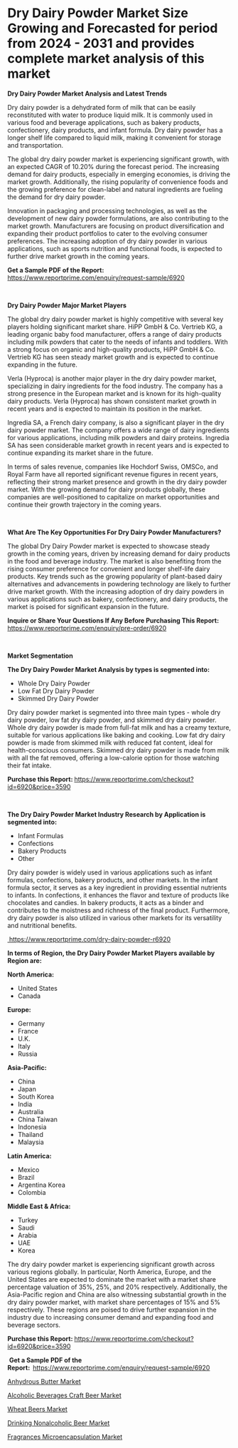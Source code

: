 <p><h1>Dry Dairy Powder Market Size Growing and Forecasted for period from 2024 - 2031 and provides complete market analysis of this market</h1></p><p><strong>Dry Dairy Powder Market Analysis and Latest Trends</strong></p>
<p><p>Dry dairy powder is a dehydrated form of milk that can be easily reconstituted with water to produce liquid milk. It is commonly used in various food and beverage applications, such as bakery products, confectionery, dairy products, and infant formula. Dry dairy powder has a longer shelf life compared to liquid milk, making it convenient for storage and transportation.</p><p>The global dry dairy powder market is experiencing significant growth, with an expected CAGR of 10.20% during the forecast period. The increasing demand for dairy products, especially in emerging economies, is driving the market growth. Additionally, the rising popularity of convenience foods and the growing preference for clean-label and natural ingredients are fueling the demand for dry dairy powder.</p><p>Innovation in packaging and processing technologies, as well as the development of new dairy powder formulations, are also contributing to the market growth. Manufacturers are focusing on product diversification and expanding their product portfolios to cater to the evolving consumer preferences. The increasing adoption of dry dairy powder in various applications, such as sports nutrition and functional foods, is expected to further drive market growth in the coming years.</p></p>
<p><strong>Get a Sample PDF of the Report:&nbsp;</strong> <a href="https://www.reportprime.com/enquiry/request-sample/6920">https://www.reportprime.com/enquiry/request-sample/6920</a></p>
<p>&nbsp;</p>
<p><strong>Dry Dairy Powder Major Market Players</strong></p>
<p><p>The global dry dairy powder market is highly competitive with several key players holding significant market share. HiPP GmbH & Co. Vertrieb KG, a leading organic baby food manufacturer, offers a range of dairy products including milk powders that cater to the needs of infants and toddlers. With a strong focus on organic and high-quality products, HiPP GmbH & Co. Vertrieb KG has seen steady market growth and is expected to continue expanding in the future.</p><p>Verla (Hyproca) is another major player in the dry dairy powder market, specializing in dairy ingredients for the food industry. The company has a strong presence in the European market and is known for its high-quality dairy products. Verla (Hyproca) has shown consistent market growth in recent years and is expected to maintain its position in the market.</p><p>Ingredia SA, a French dairy company, is also a significant player in the dry dairy powder market. The company offers a wide range of dairy ingredients for various applications, including milk powders and dairy proteins. Ingredia SA has seen considerable market growth in recent years and is expected to continue expanding its market share in the future.</p><p>In terms of sales revenue, companies like Hochdorf Swiss, OMSCo, and Royal Farm have all reported significant revenue figures in recent years, reflecting their strong market presence and growth in the dry dairy powder market. With the growing demand for dairy products globally, these companies are well-positioned to capitalize on market opportunities and continue their growth trajectory in the coming years.</p></p>
<p>&nbsp;</p>
<p><strong>What Are The Key Opportunities For Dry Dairy Powder Manufacturers?</strong></p>
<p><p>The global Dry Dairy Powder market is expected to showcase steady growth in the coming years, driven by increasing demand for dairy products in the food and beverage industry. The market is also benefiting from the rising consumer preference for convenient and longer shelf-life dairy products. Key trends such as the growing popularity of plant-based dairy alternatives and advancements in powdering technology are likely to further drive market growth. With the increasing adoption of dry dairy powders in various applications such as bakery, confectionery, and dairy products, the market is poised for significant expansion in the future.</p></p>
<p><strong>Inquire or Share Your Questions If Any Before Purchasing This Report:</strong> <a href="https://www.reportprime.com/enquiry/pre-order/6920">https://www.reportprime.com/enquiry/pre-order/6920</a></p>
<p>&nbsp;</p>
<p><strong>Market Segmentation</strong></p>
<p><strong>The Dry Dairy Powder Market Analysis by types is segmented into:</strong></p>
<p><ul><li>Whole Dry Dairy Powder</li><li>Low Fat Dry Dairy Powder</li><li>Skimmed Dry Dairy Powder</li></ul></p>
<p><p>Dry dairy powder market is segmented into three main types - whole dry dairy powder, low fat dry dairy powder, and skimmed dry dairy powder. Whole dry dairy powder is made from full-fat milk and has a creamy texture, suitable for various applications like baking and cooking. Low fat dry dairy powder is made from skimmed milk with reduced fat content, ideal for health-conscious consumers. Skimmed dry dairy powder is made from milk with all the fat removed, offering a low-calorie option for those watching their fat intake.</p></p>
<p><strong>Purchase this Report:&nbsp;</strong><a href="https://www.reportprime.com/checkout?id=6920&price=3590">https://www.reportprime.com/checkout?id=6920&price=3590</a></p>
<p>&nbsp;</p>
<p><strong>The Dry Dairy Powder Market Industry Research by Application is segmented into:</strong></p>
<p><ul><li>Infant Formulas</li><li>Confections</li><li>Bakery Products</li><li>Other</li></ul></p>
<p><p>Dry dairy powder is widely used in various applications such as infant formulas, confections, bakery products, and other markets. In the infant formula sector, it serves as a key ingredient in providing essential nutrients to infants. In confections, it enhances the flavor and texture of products like chocolates and candies. In bakery products, it acts as a binder and contributes to the moistness and richness of the final product. Furthermore, dry dairy powder is also utilized in various other markets for its versatility and nutritional benefits.</p></p>
<p><a href="https://www.reportprime.com/dry-dairy-powder-r6920">&nbsp;https://www.reportprime.com/dry-dairy-powder-r6920</a></p>
<p><strong>In terms of Region, the Dry Dairy Powder Market Players available by Region are:</strong></p>
<p>
    <p> <strong> North America: </strong>
        <ul>
            <li>United States</li>
            <li>Canada</li>
        </ul>
        </p> 
    <p> <strong> Europe: </strong>
        <ul>
            <li>Germany</li>
            <li>France</li>
            <li>U.K.</li>
            <li>Italy</li>
            <li>Russia</li>
        </ul>
        </p> 
    <p> <strong> Asia-Pacific: </strong>
        <ul>
            <li>China</li>
            <li>Japan</li>
            <li>South Korea</li>
            <li>India</li>
            <li>Australia</li>
            <li>China Taiwan</li>
            <li>Indonesia</li>
            <li>Thailand</li>
            <li>Malaysia</li>
        </ul>
        </p> 
    <p> <strong> Latin America: </strong>
        <ul>
            <li>Mexico</li>
            <li>Brazil</li>
            <li>Argentina Korea</li>
            <li>Colombia</li>
        </ul>
        </p> 
    <p> <strong> Middle East & Africa: </strong>
        <ul>
            <li>Turkey</li>
            <li>Saudi</li>
            <li>Arabia</li>
            <li>UAE</li>
            <li>Korea</li>
        </ul>
    </p>
    </p>
<p><p>The dry dairy powder market is experiencing significant growth across various regions globally. In particular, North America, Europe, and the United States are expected to dominate the market with a market share percentage valuation of 35%, 25%, and 20% respectively. Additionally, the Asia-Pacific region and China are also witnessing substantial growth in the dry dairy powder market, with market share percentages of 15% and 5% respectively. These regions are poised to drive further expansion in the industry due to increasing consumer demand and expanding food and beverage sectors.</p></p>
<p><strong>Purchase this Report: </strong><a href="https://www.reportprime.com/checkout?id=6920&price=3590">https://www.reportprime.com/checkout?id=6920&price=3590</a></p>
<p>&nbsp;<strong>Get a Sample PDF of the Report:&nbsp;&nbsp;</strong><a href="https://www.reportprime.com/enquiry/request-sample/6920">https://www.reportprime.com/enquiry/request-sample/6920</a></p>
<p><strong></strong></p>
<p><p><a href="https://github.com/waylose1223/Market-Research-Report-List-2/blob/main/anhydrous-butter-market.md">Anhydrous Butter Market</a></p><p><a href="https://github.com/sardarp081/Market-Research-Report-List-2/blob/main/alcoholic-beverages-craft-beer-market.md">Alcoholic Beverages Craft Beer Market</a></p><p><a href="https://github.com/gcimaudf65/Market-Research-Report-List-2/blob/main/wheat-beers-market.md">Wheat Beers Market</a></p><p><a href="https://github.com/dmmanir420/Market-Research-Report-List-2/blob/main/drinking-nonalcoholic-beer-market.md">Drinking Nonalcoholic Beer Market</a></p><p><a href="https://issuu.com/reportprime-2/docs/fragrances-microencapsulation-marke_043ec9a75d9732">Fragrances Microencapsulation Market</a></p></p>